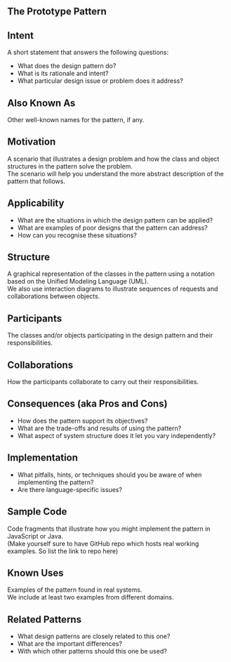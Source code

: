## The Prototype Pattern

## Intent

A short statement that answers the following questions:

* What does the design pattern do?
* What is its rationale and intent?
* What particular design issue or problem does it address?

## Also Known As

Other well-known names for the pattern, if any.

## Motivation

A scenario that illustrates a design problem and how the class and object structures in the pattern solve the problem.  
The scenario will help you understand the more abstract description of the pattern that follows.

## Applicability

* What are the situations in which the design pattern can be applied?
* What are examples of poor designs that the pattern can address?
* How can you recognise these situations?

## Structure

A graphical representation of the classes in the pattern using a notation based on the Unified Modeling Language \(UML\).  
We also use interaction diagrams to illustrate sequences of requests and collaborations between objects.

## Participants

The classes and/or objects participating in the design pattern and their responsibilities.

## Collaborations

How the participants collaborate to carry out their responsibilities.

## Consequences \(aka Pros and Cons\)

* How does the pattern support its objectives?
* What are the trade-offs and results of using the pattern?
* What aspect of system structure does it let you vary independently?

## Implementation

* What pitfalls, hints, or techniques should you be aware of when implementing the pattern?
* Are there language-specific issues?

## Sample Code

Code fragments that illustrate how you might implement the pattern in JavaScript or Java.  
\(Make yourself sure to have GitHub repo which hosts real working examples. So list the link to repo here\)

## Known Uses

Examples of the pattern found in real systems.  
We include at least two examples from different domains.

## Related Patterns

* What design patterns are closely related to this one?
* What are the important differences?
* With which other patterns should this one be used?



